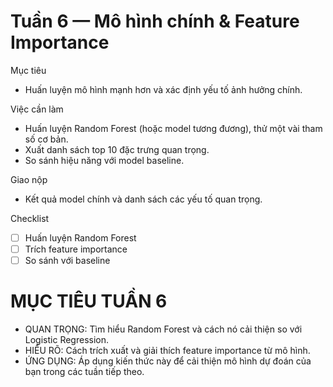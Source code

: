 # Tuần 6 — Mô hình chính & Feature Importance

Mục tiêu
- Huấn luyện mô hình mạnh hơn và xác định yếu tố ảnh hưởng chính.

Việc cần làm
- Huấn luyện Random Forest (hoặc model tương đương), thử một vài tham số cơ bản.
- Xuất danh sách top 10 đặc trưng quan trọng.
- So sánh hiệu năng với model baseline.

Giao nộp
- Kết quả model chính và danh sách các yếu tố quan trọng.

Checklist
- [ ] Huấn luyện Random Forest
- [ ] Trích feature importance
- [ ] So sánh với baseline

# MỤC TIÊU TUẦN 6

- QUAN TRỌNG: Tìm hiểu Random Forest và cách nó cải thiện so với Logistic Regression. 
- HIỂU RÕ: Cách trích xuất và giải thích feature importance từ mô hình. 
- ỨNG DỤNG: Áp dụng kiến thức này để cải thiện mô hình dự đoán của bạn trong các tuần tiếp theo.

